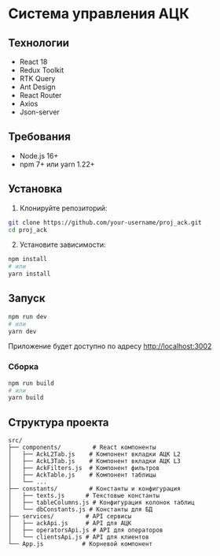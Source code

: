 # Система управления АЦК 

## Технологии

- React 18
- Redux Toolkit
- RTK Query
- Ant Design
- React Router
- Axios
- Json-server

## Требования

- Node.js 16+
- npm 7+ или yarn 1.22+

## Установка

1. Клонируйте репозиторий:

```bash
git clone https://github.com/your-username/proj_ack.git
cd proj_ack
```

2. Установите зависимости:

```bash
npm install
# или
yarn install
```

## Запуск

```bash
npm run dev
# или
yarn dev
```

Приложение будет доступно по адресу [http://localhost:3002](http://localhost:3002)

### Сборка

```bash
npm run build
# или
yarn build
```

## Структура проекта

```
src/
├── components/         # React компоненты
│   ├── AckL2Tab.js    # Компонент вкладки АЦК L2
│   ├── AckL3Tab.js    # Компонент вкладки АЦК L3
│   ├── AckFilters.js  # Компонент фильтров
│   ├── AckTable.js    # Компонент таблицы
│   └── ...
├── constants/         # Константы и конфигурация
│   ├── texts.js      # Текстовые константы
│   ├── tableColumns.js # Конфигурация колонок таблиц
│   └── dbConstants.js # Константы для БД
├── services/         # API сервисы
│   ├── ackApi.js     # API для АЦК
│   ├── operatorsApi.js # API для операторов
│   └── clientsApi.js # API для клиентов
└── App.js           # Корневой компонент
```

